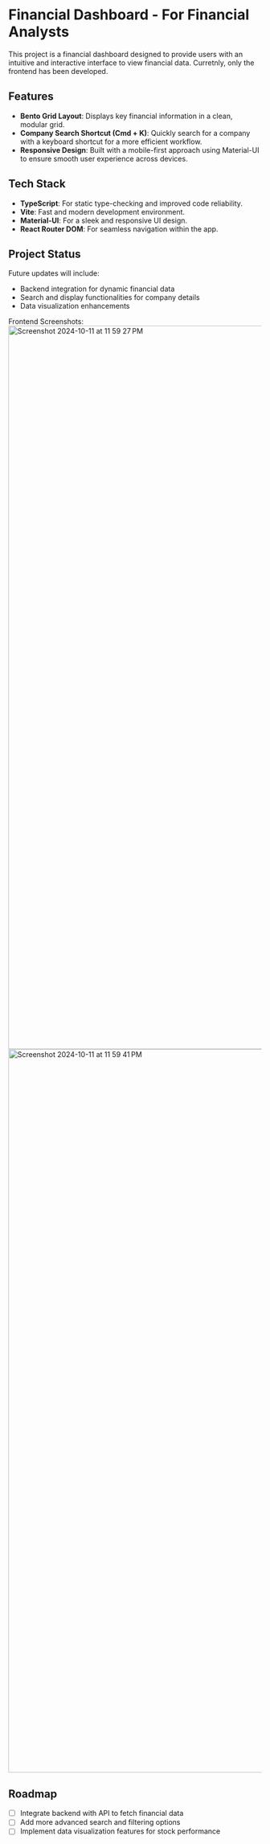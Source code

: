 # Financial Dashboard - For Financial Analysts

This project is a financial dashboard designed to provide users with an intuitive and interactive interface to view financial data. Curretnly, only the frontend has been developed.

## Features

- **Bento Grid Layout**: Displays key financial information in a clean, modular grid.
- **Company Search Shortcut (Cmd + K)**: Quickly search for a company with a keyboard shortcut for a more efficient workflow.
- **Responsive Design**: Built with a mobile-first approach using Material-UI to ensure smooth user experience across devices.

## Tech Stack

- **TypeScript**: For static type-checking and improved code reliability.
- **Vite**: Fast and modern development environment.
- **Material-UI**: For a sleek and responsive UI design.
- **React Router DOM**: For seamless navigation within the app.

## Project Status

Future updates will include:
- Backend integration for dynamic financial data
- Search and display functionalities for company details
- Data visualization enhancements

Frontend Screenshots:
<img width="1440" alt="Screenshot 2024-10-11 at 11 59 27 PM" src="https://github.com/user-attachments/assets/b27c8026-d992-4c46-b437-4a278e453998">
<img width="1440" alt="Screenshot 2024-10-11 at 11 59 41 PM" src="https://github.com/user-attachments/assets/94da8c10-31d0-4d28-89d0-ffa26bab265f">


## Roadmap

- [ ] Integrate backend with API to fetch financial data
- [ ] Add more advanced search and filtering options
- [ ] Implement data visualization features for stock performance
